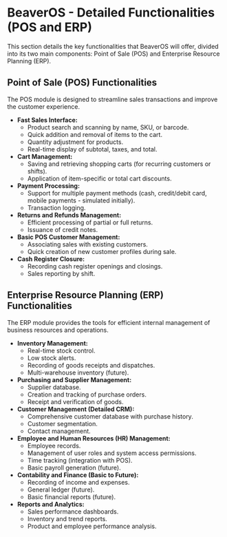 # BeaverOS - Detailed Functionalities (POS and ERP)

This section details the key functionalities that BeaverOS will offer, divided into its two main components: Point of Sale (POS) and Enterprise Resource Planning (ERP).

## Point of Sale (POS) Functionalities

The POS module is designed to streamline sales transactions and improve the customer experience.

* **Fast Sales Interface:**
    * Product search and scanning by name, SKU, or barcode.
    * Quick addition and removal of items to the cart.
    * Quantity adjustment for products.
    * Real-time display of subtotal, taxes, and total.
* **Cart Management:**
    * Saving and retrieving shopping carts (for recurring customers or shifts).
    * Application of item-specific or total cart discounts.
* **Payment Processing:**
    * Support for multiple payment methods (cash, credit/debit card, mobile payments - simulated initially).
    * Transaction logging.
* **Returns and Refunds Management:**
    * Efficient processing of partial or full returns.
    * Issuance of credit notes.
* **Basic POS Customer Management:**
    * Associating sales with existing customers.
    * Quick creation of new customer profiles during sale.
* **Cash Register Closure:**
    * Recording cash register openings and closings.
    * Sales reporting by shift.

## Enterprise Resource Planning (ERP) Functionalities

The ERP module provides the tools for efficient internal management of business resources and operations.

* **Inventory Management:**
    * Real-time stock control.
    * Low stock alerts.
    * Recording of goods receipts and dispatches.
    * Multi-warehouse inventory (future).
* **Purchasing and Supplier Management:**
    * Supplier database.
    * Creation and tracking of purchase orders.
    * Receipt and verification of goods.
* **Customer Management (Detailed CRM):**
    * Comprehensive customer database with purchase history.
    * Customer segmentation.
    * Contact management.
* **Employee and Human Resources (HR) Management:**
    * Employee records.
    * Management of user roles and system access permissions.
    * Time tracking (integration with POS).
    * Basic payroll generation (future).
* **Contability and Finance (Basic to Future):**
    * Recording of income and expenses.
    * General ledger (future).
    * Basic financial reports (future).
* **Reports and Analytics:**
    * Sales performance dashboards.
    * Inventory and trend reports.
    * Product and employee performance analysis.
